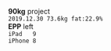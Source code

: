 **90kg** project<br>
`2019.12.30 73.6kg fat:22.9%`<br>
**EPP** left<br>
`iPad   9`<br>
`iPhone 8`<br>
